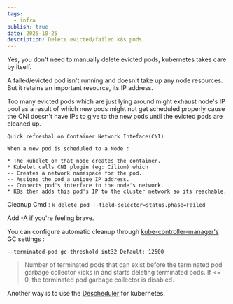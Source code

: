 ```yaml
---
tags:
  - infra
publish: true
date: 2025-10-25
description: Delete evicted/failed k8s pods. 
---
```


Yes, you don't need to manually delete evicted pods, kubernetes takes care by itself.

A failed/evicted pod isn't running and doesn't take up any node resources. But it retains an
important resource, its IP address. 

Too many evicted pods which are just lying around might exhaust node's IP pool as a result 
of which new pods might not get scheduled properly cause the CNI doesn't have IPs to give to the new 
pods until the evicted pods are cleaned up. 


```
Quick refreshal on Container Network Inteface(CNI)

When a new pod is scheduled to a Node :

* The kubelet on that node creates the container.
* Kubelet calls CNI plugin (eg: Cilium) which
-- Creates a network namespace for the pod.
-- Assigns the pod a unique IP address.
-- Connects pod's interface to the node's network. 
* K8s then adds this pod's IP to the cluster network so its reachable.
```

Cleanup Cmd : `k delete pod --field-selector=status.phase=Failed`

Add -A if you're feeling brave. 

You can configure automatic cleanup through [kube-controller-manager's](https://kubernetes.io/docs/reference/command-line-tools-reference/kube-controller-manager/) GC settings : 

`--terminated-pod-gc-threshold int32 Default: 12500`
> Number of terminated pods that can exist before the terminated pod garbage collector kicks in and starts deleting terminated pods. If <= 0, the terminated pod garbage collector is disabled.

Another way is to use the [Descheduler](https://github.com/kubernetes-sigs/descheduler) for kubernetes. 


